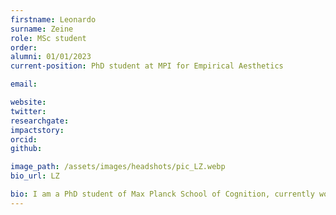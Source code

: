 ```yaml
---
firstname: Leonardo
surname: Zeine
role: MSc student
order:
alumni: 01/01/2023
current-position: PhD student at MPI for Empirical Aesthetics

email:

website:
twitter:
researchgate:
impactstory:
orcid:
github:

image_path: /assets/images/headshots/pic_LZ.webp
bio_url: LZ

bio: I am a PhD student of Max Planck School of Cognition, currently working at LaCNS research group. I am most interested in neural representations of syntax and its interaction with other representational linguistics levels. For the first part of my PhD research, I am working on a MEG dataset for naturalistic speech comprehension, trying to evaluate the role of prediction and brain rhythm modulation at the lexical dimension. I obtained bachelors in Cognitive Sciences and a masters at the Generative Linguistics department, both at University of São Paulo, Brazil.
---
```

